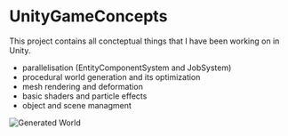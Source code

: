 # UnityGameConcepts
This project contains all concteptual things that I have been working on in Unity.
- parallelisation (EntityComponentSystem and JobSystem)
- procedural world generation and its optimization
- mesh rendering and deformation
- basic shaders and particle effects
- object and scene managment

![Generated World](https://imgur.com/a/PpFFiFM)

